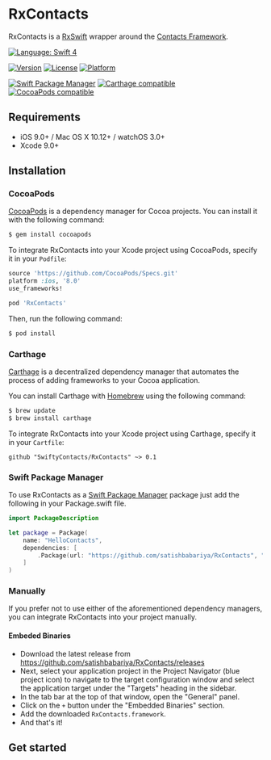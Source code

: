 # RxContacts

RxContacts is a [RxSwift](https://github.com/ReactiveX/RxSwift) wrapper around the [Contacts Framework](https://developer.apple.com/documentation/contacts).

[![Language: Swift 4](https://img.shields.io/badge/language-swift4-f48041.svg?style=flat-square)](https://developer.apple.com/swift)

[![Version](https://img.shields.io/cocoapods/v/RxContacts.svg?style=flat)](http://cocoapods.org/pods/RxContacts)
[![License](https://img.shields.io/cocoapods/l/RxContacts.svg?style=flat)](http://cocoapods.org/pods/RxContacts)
[![Platform](https://img.shields.io/cocoapods/p/RxContacts.svg?style=flat)](http://cocoapods.org/pods/RxContacts)

[![Swift Package Manager](https://img.shields.io/badge/Swift%20Package%20Manager-compatible-brightgreen.svg?style=flat-square)](https://github.com/apple/swift-package-manager)
[![Carthage compatible](https://img.shields.io/badge/Carthage-compatible-4BC51D.svg?style=flat-square)](https://github.com/Carthage/Carthage)
[![CocoaPods compatible](https://img.shields.io/cocoapods/v/RxContacts.svg?style=flat-square)](https://cocoapods.org/pods/RxContacts)

## Requirements

- iOS 9.0+ / Mac OS X 10.12+ /  watchOS 3.0+
- Xcode 9.0+

## Installation

### CocoaPods

[CocoaPods](http://cocoapods.org) is a dependency manager for Cocoa projects. You can install it with the following command:

```bash
$ gem install cocoapods
```

To integrate RxContacts into your Xcode project using CocoaPods, specify it in your `Podfile`:

```ruby
source 'https://github.com/CocoaPods/Specs.git'
platform :ios, '8.0'
use_frameworks!

pod 'RxContacts'

```

Then, run the following command:

```bash
$ pod install
```

### Carthage

[Carthage](https://github.com/Carthage/Carthage) is a decentralized dependency manager that automates the process of adding frameworks to your Cocoa application.

You can install Carthage with [Homebrew](http://brew.sh/) using the following command:

```bash
$ brew update
$ brew install carthage
```

To integrate RxContacts into your Xcode project using Carthage, specify it in your `Cartfile`:

```ogdl
github "SwiftyContacts/RxContacts" ~> 0.1
```
### Swift Package Manager

To use RxContacts as a [Swift Package Manager](https://swift.org/package-manager/) package just add the following in your Package.swift file.

``` swift
import PackageDescription

let package = Package(
    name: "HelloContacts",
    dependencies: [
        .Package(url: "https://github.com/satishbabariya/RxContacts", "0.1")
    ]
)
```

### Manually

If you prefer not to use either of the aforementioned dependency managers, you can integrate RxContacts into your project manually.


#### Embeded Binaries

- Download the latest release from https://github.com/satishbabariya/RxContacts/releases
- Next, select your application project in the Project Navigator (blue project icon) to navigate to the target configuration window and select the application target under the "Targets" heading in the sidebar.
- In the tab bar at the top of that window, open the "General" panel.
- Click on the `+` button under the "Embedded Binaries" section.
- Add the downloaded `RxContacts.framework`.
- And that's it!


## Get started

